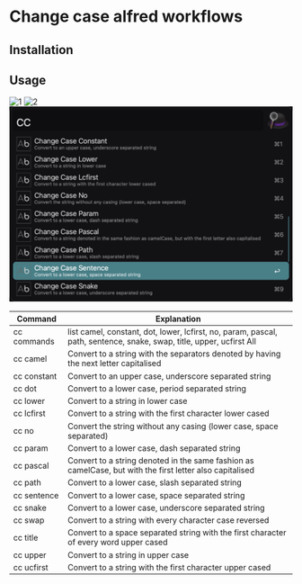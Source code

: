 # Change case alfred workflows

## Installation

## Usage
![1](https://user-images.githubusercontent.com/678607/144731302-92538262-eac3-4573-820f-d5e9030bbffc.gif)
![2](https://user-images.githubusercontent.com/678607/144731303-6eadcf39-472c-47ba-a9a9-f3d19500ea56.gif)
![3](./screenshots/3.png)


|Command|Explanation|
|--|--|
|cc commands| list camel, constant, dot, lower, lcfirst, no, param, pascal, path, sentence, snake, swap, title, upper, ucfirst All|
|cc camel| Convert to a string with the separators denoted by having the next letter capitalised|
|cc constant| Convert to an upper case, underscore separated string|
|cc dot| Convert to a lower case, period separated string|
|cc lower| Convert to a string in lower case|
|cc lcfirst| Convert to a string with the first character lower cased|
|cc no| Convert the string without any casing (lower case, space separated)|
|cc param| Convert to a lower case, dash separated string|
|cc pascal| Convert to a string denoted in the same fashion as camelCase, but with the first letter also capitalised|
|cc path| Convert to a lower case, slash separated string|
|cc sentence| Convert to a lower case, space separated string|
|cc snake| Convert to a lower case, underscore separated string|
|cc swap| Convert to a string with every character case reversed|
|cc title| Convert to a space separated string with the first character of every word upper cased|
|cc upper| Convert to a string in upper case|
|cc ucfirst| Convert to a string with the first character upper cased|